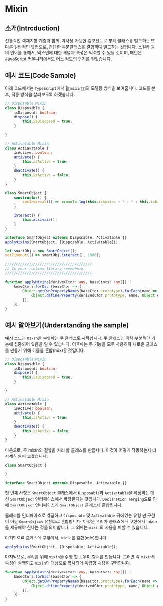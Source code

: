 # Mixin

## 소개(Introduction)
전통적인 객쳬지향 계층과 함께, 재사용 가능한 컴포넌트로 부터 클래스를 빌드하는 또 다른 일반적인 방법으로, 간단한 부분클래스를 결합하여 빌드하는 것입니다. 스칼라 등의 언어를 통해서, 믹스인에 대한 개념과 특성은 익숙할 수 있을 것이며, 패턴은 JavaScript 커뮤니티에서도 어느 정도의 인기를 얻었습니다.

## 예시 코드(Code Sample)
아래 코드에서는 `TypeScript`에서 ￿`￿mixin￿￿`의 모델링 방식을 보여줍니다. 코드를 본 후, 작동 방식을 살펴보도록 하겠습니다.
```ts
// Disposable Mixin
class Disposable {
    isDisposed: boolean;
    dispose() {
        this.isDisposed = true;
    }

}

// Activatable Mixin
class Actiavatable {
    isActive: boolean;
    activate() {
        this.isActive = true;
    }
    deactivate() {
        this.isActive = false;
    }
}

class SmartObject {
    constructor() {
        setInterval(() => console.log(this.isActive + " : " + this.isDisposed), 500);
    }

    interact() {
        this.activate();
    }
}

interface SmartObject extends Disposable, Activatable {}
applyMixins(SmartObject, [Disposable, Activatable]);

let smartObj = new SmartObject();
setTimeout(() => smartObj.interact(), 1000);

////////////////////////////////////////
// In your runtime library somewhere
////////////////////////////////////////

function applyMixins(derivedCtor: any, baseCtors: any[]) {
    baseCtors.forEach(baseCtor => {
        Object.getOwnPropertyNames(baseCtor.prototype).forEach(name => {
            Object.defineProperty(derivedCtor.prototype, name, Object.getOwnPropertyDescriptor(baseCtor.prototype, name));
        });
    });
}
```

## 예시 알아보기(Understanding the sample)
예시 코드는 `mixin`을 수행하는 두 클래스로 시작합니다. 두 클래스는 각각 부분적인 기능에 집중되어 있음을 알 수 있습니다. 이후에는 두 기능을 모두 사용하여 새로운 클래스를 만들기 위해 이들을 혼합(mix)할 것입니다.

```ts
// Disposable Mixin
class Disposable {
    isDisposed: boolean;
    dispose() {
        this.isDisposed = true;
    }

}

// Activatable Mixin
class Activatable {
    isActive: boolean;
    activate() {
        this.isActive = true;
    }
    deactivate() {
        this.isActive = false;
    }
}
```

다음으로, 두 mixin의 결합을 처리 할 클래스를 만듭니다. 이것이 어떻게 작동하는지 더 자세히 살펴 보겠습니다.
```ts
class SmartObject {
    ...
}

interface SmartObject extends Disposable, Activatable {}
```
첫 번째 사항은 `SmartObject` 클래스에서 `Disposable`과 `Activatable`을 확장하는 대신 `SmartObject` 인터페이스에서 확장한다는 것입니다. `Declaration merging`으로 인해 `SmartObject` 인터페이스가 `SmartObject` 클래스에 혼합됩니다.

클래스를 인터페이스로 취급하고 `Disposable` 및 `Activatable` 뒤에있는 유형 만 구현이 아닌 `SmartObject` 유형으로 혼합합니다. 이것은 우리가 클래스에서 구현에서 mixin을 제공해야 한다는 것을 의미합니다. 그 외에는 `mixin`의 사용을 피할 수 있습니다.

마지막으로 클래스에 구현에서, `mixin`을 혼합(mix)합니다.
```ts
applyMixins(SmartObject, [Disposable, Activatable]);
```
마지막으로, 우리를 위해 `mixin`을 수행 할 도우미 함수를 만듭니다. 그러면 각 `mixin`의 속성이 실행되고 `mixin`의 대상으로 복사되어 독립형 속성을 구현합니다.
```ts
function applyMixins(derivedCtor: any, baseCtors: any[]) {
    baseCtors.forEach(baseCtor => {
        Object.getOwnPropertyNames(baseCtor.prototype).forEach(name => {
            Object.defineProperty(derivedCtor.prototype, name, Object.getOwnPropertyDescriptor(baseCtor.prototype, name));
        });
    });
}
```
